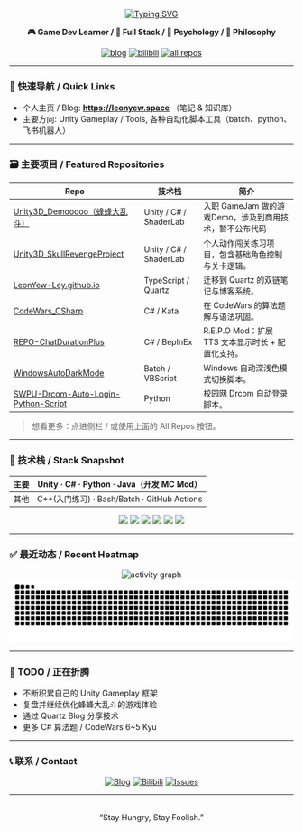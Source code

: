 <div align="center">

<a href="https://git.io/typing-svg"><img src="https://readme-typing-svg.demolab.com?font=Slackey&size=36&duration=2500&pause=500&color=1F4F9B&background=FFFA187A&center=true&vCenter=true&multiline=true&width=700&height=150&lines=Hi%2C+I'm+LeonYew+%F0%9F%91%8B;A+Game+Developer;Let's+keep+making+more+fun!" alt="Typing SVG" /></a>

**🎮 Game Dev Learner / 🎨 Full Stack / 💚 Psychology / 🧠 Philosophy**

<!-- Social badges (for-the-badge style) -->
<a href="https://leonyew.space" target="_blank"><img alt="blog" title="Visit my Blog" src="https://img.shields.io/badge/Blog-leonyew.space-0aa8d2?logo=google-chrome&logoColor=white&style=for-the-badge" /></a>
<a href="https://space.bilibili.com/8403927" target="_blank"><img alt="bilibili" title="Bilibili" src="https://img.shields.io/badge/Bilibili-LeonYew-ff88c2?logo=bilibili&logoColor=white&style=for-the-badge" /></a>
<a href="https://github.com/LeonYew-Ley?tab=repositories" target="_blank"><img alt="all repos" title="All repositories" src="https://img.shields.io/badge/Repos-Explorer-6e40c9?logo=github&logoColor=white&style=for-the-badge" /></a>
</div>

---

### 🧭 快速导航 / Quick Links

- 个人主页 / Blog: **https://leonyew.space** （笔记 & 知识库）
- 主要方向: Unity Gameplay / Tools, 各种自动化脚本工具（batch、python、飞书机器人）

---

### 🗃️ 主要项目 / Featured Repositories

| Repo                                                                                                      | 技术栈                 | 简介                                                    |
| --------------------------------------------------------------------------------------------------------- | ---------------------- | ------------------------------------------------------- |
| [Unity3D_Demooooo（蜂蜂大乱斗）](https://www.bilibili.com/video/BV16kY4z5Evg/)                            | Unity / C# / ShaderLab | 入职 GameJam 做的游戏Demo，涉及到商用技术，暂不公布代码 |
| [Unity3D_SkullRevengeProject](https://github.com/LeonYew-Ley/Unity3D_SkullRevengeProject)                 | Unity / C# / ShaderLab | 个人动作闯关练习项目，包含基础角色控制与关卡逻辑。      |
| [LeonYew-Ley.github.io](https://github.com/LeonYew-Ley/LeonYew-Ley.github.io)                             | TypeScript / Quartz    | 迁移到 Quartz 的双链笔记与博客系统。                    |
| [CodeWars_CSharp](https://github.com/LeonYew-Ley/CodeWars_CSharp)                                         | C# / Kata              | 在 CodeWars 的算法题解与语法巩固。                      |
| [REPO-ChatDurationPlus](https://github.com/LeonYew-Ley/REPO-ChatDurationPlus)                             | C# / BepInEx           | R.E.P.O Mod：扩展 TTS 文本显示时长 + 配置化支持。       |
| [WindowsAutoDarkMode](https://github.com/LeonYew-Ley/WindowsAutoDarkMode)                                 | Batch / VBScript       | Windows 自动深浅色模式切换脚本。                        |
| [SWPU-Drcom-Auto-Login-Python-Script](https://github.com/LeonYew-Ley/SWPU-Drcom-Auto-Login-Python-Script) | Python                 | 校园网 Drcom 自动登录脚本。                             |

> 想看更多：点进侧栏 / 或使用上面的 All Repos 按钮。

---

### 🧪 技术栈 / Stack Snapshot

<div align="center">

| 主要 | Unity · C# · Python · Java（开发 MC Mod）   |
| ---- | ------------------------------------------- |
| 其他 | C++(入门练习) · Bash/Batch · GitHub Actions |

<img height="30" src="https://cdn.jsdelivr.net/gh/devicons/devicon/icons/unity/unity-original.svg" />
<img height="30" src="https://cdn.jsdelivr.net/gh/devicons/devicon/icons/csharp/csharp-original.svg" />
<img height="30" src="https://cdn.jsdelivr.net/gh/devicons/devicon/icons/typescript/typescript-original.svg" />
<img height="30" src="https://cdn.jsdelivr.net/gh/devicons/devicon/icons/javascript/javascript-original.svg" />
<img height="30" src="https://cdn.jsdelivr.net/gh/devicons/devicon/icons/python/python-original.svg" />
<img height="30" src="https://cdn.jsdelivr.net/gh/devicons/devicon/icons/java/java-original.svg" />

</div>

---

### ✅ 最近动态 / Recent Heatmap

<div align="center">

<img src="https://github-readme-activity-graph.vercel.app/graph?username=LeonYew-Ley&custom_title=LeonYew%27s%20Recent&theme=github-compact&area=true&hide_border=true" alt="activity graph" />

<picture>
	<source media="(prefers-color-scheme: dark)" srcset="https://raw.githubusercontent.com/LeonYew-Ley/LeonYew-Ley/output/github-contribution-grid-snake-dark.svg" />
	<img alt="github contribution snake" src="https://raw.githubusercontent.com/LeonYew-Ley/LeonYew-Ley/output/github-contribution-grid-snake.svg" />
</picture>

<!-- Snake animation 由 GitHub Actions (Platane/snk) 自动生成 -->

</div>

---

### 🔬 TODO / 正在折腾

- 不断积累自己的 Unity Gameplay 框架
- 复盘并继续优化蜂蜂大乱斗的游戏体验
- 通过 Quartz Blog 分享技术
- 更多 C# 算法题 / CodeWars 6~5 Kyu
---

### 📞 联系 / Contact

<div align="center">

<a href="https://leonyew.space" target="_blank"><img src="https://img.shields.io/badge/Blog-leonyew.space-0aa8d2?logo=google-chrome&logoColor=white&style=for-the-badge" alt="Blog" /></a>
<a href="https://space.bilibili.com/8403927" target="_blank"><img src="https://img.shields.io/badge/Bilibili-LeonYew-ff88c2?logo=bilibili&logoColor=white&style=for-the-badge" alt="Bilibili" /></a>
<a href="https://github.com/LeonYew-Ley/LeonYew-Ley/issues" target="_blank"><img src="https://img.shields.io/badge/Issues-Feedback-6e40c9?logo=github&logoColor=white&style=for-the-badge" alt="Issues" /></a>

</div>

---

<div align="center">
<br/>
“Stay Hungry, Stay Foolish.”

</div>

<!-- Compact footer note -->
<!-- <sub>生成式 README：使用公开统计服务（若加载失败，多刷新几次或换网络）。</sub> -->
